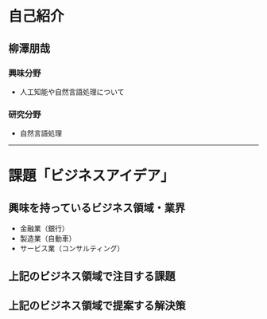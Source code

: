 # 自己紹介

## 柳澤朋哉

### 興味分野
- 人工知能や自然言語処理について

### 研究分野
- 自然言語処理

* * * 

# 課題「ビジネスアイデア」

## 興味を持っているビジネス領域・業界
- 金融業（銀行）
- 製造業（自動車）
- サービス業（コンサルティング）

## 上記のビジネス領域で注目する課題

## 上記のビジネス領域で提案する解決策
